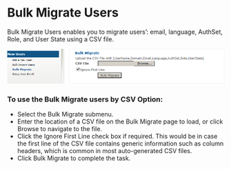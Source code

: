 # Bulk Migrate Users

Bulk Migrate Users enables you to migrate users’: email, language, AuthSet, Role, and User State using a CSV file. 

![Bulk Migrate Users](images/bulkMigrateUser.png)

### To use the Bulk Migrate users by CSV Option: 
* Select the Bulk Migrate submenu.
* Enter the location of a CSV file on the Bulk Migrate page to load, or click Browse to navigate to the file.
* Click the Ignore First Line check box if required. This would be in case the first line of the CSV file contains generic information such as column headers, which is common in most auto-generated CSV files. 
* Click Bulk Migrate to complete the task.
